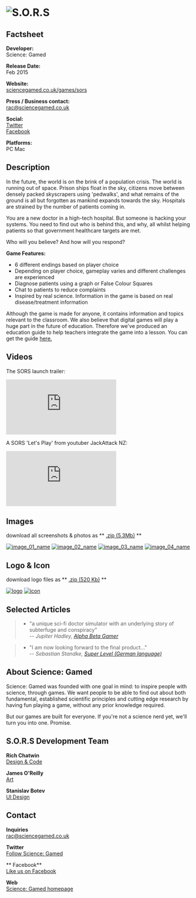 # ![S.O.R.S](assets/images/header.png)

## Factsheet

**Developer:**  
Science: Gamed

**Release Date:**  
Feb 2015

**Website:**  
[sciencegamed.co.uk/games/sors](http://www.sciencegamed.co.uk/games/sors)

**Press / Business contact:**  
[rac@sciencegamed.co.uk][contact]

**Social:**  
[Twitter][twitter]  
[Facebook][facebook]  

**Platforms:**  
PC
Mac


## Description

In the future, the world is on the brink of a population crisis. The world is running out of space. Prison ships float in the sky, citizens move between densely packed skyscrapers using 'pedwalks', and what remains of the ground is all but forgotten as mankind expands towards the sky. Hospitals are strained by the number of patients coming in.

You are a new doctor in a high-tech hospital. But someone is hacking your systems. You need to find out who is behind this, and why, all whilst helping patients so that government healthcare targets are met.

Who will you believe? And how will you respond?


**Game Features:**

- 6 different endings based on player choice
- Depending on player choice, gameplay varies and different challenges are experienced
- Diagnose patients using a graph or False Colour Squares
- Chat to patients to reduce complaints
- Inspired by real science. Information in the game is based on real disease/treatment information

Although the game is made for anyone, it contains information and topics relevant to the classroom. We also believe that digital games will play a huge part in the future of education. Therefore we've produced an education guide to help teachers integrate the game into a lesson. You can get the guide [here.](	
https://s3-eu-west-1.amazonaws.com/funsciencegames.co.uk/S.O.R.S+Education+guide+v1.0.pdf)

## Videos

The SORS launch trailer:

<iframe src="http://www.youtube.com/embed/d17Bj6N18mY?rel=0" frameborder="0" allowfullscreen></iframe>

<br>

A SORS 'Let's Play' from youtuber JackAttack NZ:
<iframe src="https://youtu.be/jJygarIO0po" frameborder="0" allowfullscreen></iframe>

## Images

download all screenshots & photos as ** [.zip (5.3Mb)](assets/images/images.zip "Images zip") **

[![image_01_name](assets/images/image_01.png)](assets/images/image_01.png)
[![image_02_name](assets/images/image_02.png)](assets/images/image_02.png)
[![image_03_name](assets/images/image_03.png)](assets/images/image_03.png)
[![image_04_name](assets/images/image_04.png)](assets/images/image_04.png)

## Logo & Icon

download logo files as ** [.zip (520 Kb)]( assets/images/logo.zip "Logo & Icon zip") **

[![logo](assets/images/logo.png)](assets/images/logo.png "Logo")
[![icon](assets/images/icon.png)](assets/images/icon.png "Icon")


## Selected Articles

> * "a unique sci-fi doctor simulator with an underlying story of subterfuge and conspiracy"  
-- *Jupiter Hadley, [Alpha Beta Gamer](http://www.alphabetagamer.com/s-o-r-s-game-jam-build-download/)*


> * "I am now looking forward to the final product..."  
-- *Sebastian Standke, [Super Level (German language)](http://superlevel.de/spiele/indie-spiele/alphalevel-s-o-r-s/)*


## About Science: Gamed

Science: Gamed was founded with one goal in mind: to inspire people with science, through games. We want people to be able to find out about both fundamental, established scientific principles and cutting edge research by having fun playing a game, without any prior knowledge required.

But our games are built for everyone. If you're not a science nerd yet, we'll turn you into one. Promise.

## S.O.R.S Development Team

**Rich Chatwin**  
[Design & Code](http://www.sciencegamed.co.uk/about.html)

**James O'Reilly**  
[Art](http://www.james-oreilly.com/)

**Stanislav Botev**  
[UI Design](http://thecarbonconcept.com/)

## Contact

**Inquiries**  
[rac@sciencegamed.co.uk][contact]

**Twitter**  
[Follow Science: Gamed][twitter]

** Facebook**  
[Like us on Facebook][facebook]

**Web**  
[Science: Gamed homepage](http://www.sciencegamed.co.uk/)

<!--- =====================================================================  -->
<!--- Referenced links -->

[homepage]:sciencegamed.co.uk "Science: Gamed"

[contact]: mailto:rac@sciencegamed.co.uk

<!--- Social -->

[twitter]: https://twitter.com/ScienceGamed
[facebook]: https://facebook.com/Science-Gamed
[skype]: callto:companyskypename

<!--- Projects  -->

[S.O.R.S]: sciencegamed.co.uk/games/sors
